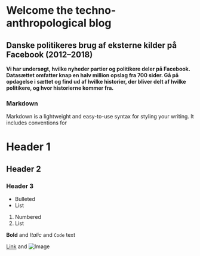 # Welcome the techno-anthropological blog

## Danske politikeres brug af eksterne kilder på Facebook (2012–2018)

**Vi har undersøgt, hvilke nyheder partier og politikere deler på Facebook. Datasættet omfatter knap en halv million opslag fra 700 sider. Gå på opdagelse i sættet og find ud af hvilke historier, der bliver delt af hvilke politikere, og hvor historierne kommer fra.**



### Markdown

Markdown is a lightweight and easy-to-use syntax for styling your writing. It includes conventions for


# Header 1
## Header 2
### Header 3

- Bulleted
- List

1. Numbered
2. List

**Bold** and _Italic_ and `Code` text

[Link](url) and ![Image](src)
